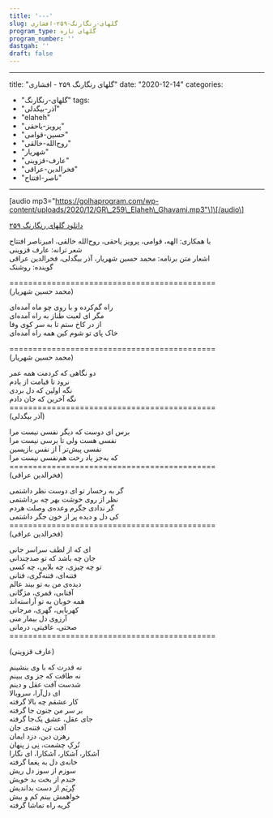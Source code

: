 ```yaml
---
title: '---'
slug: گلهای-رنگارنگ-۲۵۹-افشاری
program_type: گلهای تازه
program_number: ''
dastgah: ''
draft: false
---
```


---
title: "گلهای رنگارنگ ۲۵۹ - افشاری"
date: "2020-12-14"
categories: 
  - "گلهای-رنگارنگ"
tags: 
  - "آذر-بیگدلی"
  - "elaheh"
  - "پرویز-یاحقی"
  - "حسین-قوامی"
  - "روح‌الله-خالقی"
  - "شهریار"
  - "عارف-قزوینی"
  - "فخرالدین-عراقی"
  - "ناصر-افتتاح"
---

\[audio mp3="https://golhaprogram.com/wp-content/uploads/2020/12/GR\_259\_Elaheh\_Ghavami.mp3"\]\[/audio\]

  
[دانلود گلهای رنگارنگ ۲۵۹](https://golhaprogram.com/wp-content/uploads/2020/12/GR_259_Elaheh_Ghavami.mp3)

با همکاری: الهه، قوامی، پرویز یاحقی، روح‌الله خالقی، امیرناصر افتتاح  
شعر ترانه: عارف قزوینی  
اشعار متن برنامه: محمد حسین شهریار، آذر بیگدلی، فخرالدین عراقی  
گوینده: روشنک  
  
  
\============================================  
(محمد حسین شهریار)  
  
راه گم‌کرده و با روی چو ماه آمده‌ای  
مگر ای لعبت طناز به راه آمده‌ای  
از در كاخ ستم تا به سر کوی وفا  
خاک پای تو شوم کین همه راه آمده‌ای  
  
\============================================  
(محمد حسین شهریار)  
  
دو نگاهی که کردمت همه عمر  
نرود تا قیامت از یادم  
نگه اولین که دل بردی  
نگه آخرین که جان دادم  
\============================================  
(آذر بیگدلی)  
  
برس ای دوست که دیگر نفسی نیست مرا   
نفسی هست ولی تا برسی نیست مرا  
نفسی پیش‌تر آ از نفس بازپسین  
که به‌جز یاد رخت هم‌نفسی نیست مرا  
\============================================  
(فخرالدین عراقی)  
  
گر به رخسار تو ای دوست نظر داشتمی  
نظر از روی خوشت بهر چه برداشتمی  
گر ندادی جگرم وعده‌ی وصلت هردم  
کی دل و دیده پر از خون جگر داشتمی  
\============================================  
(فخرالدین عراقی)  
  
ای که از لطف سراسر جانی  
جان چه باشد که تو صد‌چندانی  
تو چه چیزی، چه بلایی، چه کسی  
فتنه‌ای، فتنه‌گری، فتانی  
دیده‌ی من به تو بیند عالم  
آفتابی، قمری، مژگانی  
همه خوبان به تو آراسته‌اند  
کهربایی، گهری، مرجانی  
آرزوی دل بیمار منی  
صحتی، عافیتی، درمانی  
\============================================  
  
(عارف قزوینی)  
  
نه قدرت که با وی بنشینم  
نه طاقت که جز وی ببینم  
شدست آفت عقل و دینم  
ای دل‌آرا، سروبالا  
کار عشقم چه بالا گرفته  
بر سر من جنون جا گرفته  
جای عقل، عشق یک‌جا گرفته  
آفت تن، فتنه‌ی جان  
رهزن دین، دزد ایمان  
تُرکِ چشمت، نِی ز پنهان  
آشکار، آشکار، آشکارا، ای نگارا  
خانه‌ی دل به یغما گرفته  
سوزم از سوز دل ریش  
خندم از بخت بد خویش  
گِریَم از دست بداندیش  
خواهمش بینم کم و بیش  
گریه راه تماشا گرفته
